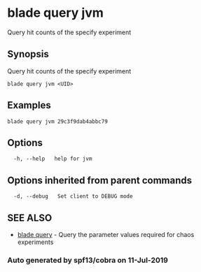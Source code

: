 # blade query jvm

Query hit counts of the specify experiment

## Synopsis

Query hit counts of the specify experiment

```text
blade query jvm <UID>
```

## Examples

```text
blade query jvm 29c3f9dab4abbc79
```

## Options

```text
  -h, --help   help for jvm
```

## Options inherited from parent commands

```text
  -d, --debug   Set client to DEBUG mode
```

## SEE ALSO

* [blade query](blade_query.md)     - Query the parameter values required for chaos experiments

### Auto generated by spf13/cobra on 11-Jul-2019

